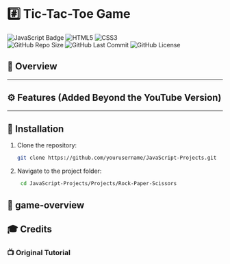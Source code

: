 # #️⃣ Tic-Tac-Toe Game   
![JavaScript Badge](https://img.shields.io/badge/JavaScript-F7DF1E?logo=JavaScript&logoColor=000&style=flat-square)
![HTML5](https://img.shields.io/badge/HTML5-E34F26?logo=html5&logoColor=white)
![CSS3](https://img.shields.io/badge/CSS3-1572B6?logo=css3&logoColor=white)   
![GitHub Repo Size](https://img.shields.io/github/repo-size/pedram-farrokhi/JavaScript-Projects/Tic-Tac-Toe?color=orange)
![GitHub Last Commit](https://img.shields.io/github/last-commit/pedram-farrokhi/JavaScript-Projects?color=blue)
![GitHub License](https://img.shields.io/github/license/pedram-farrokhi/JavaScript-Projects?color=green)  


## 📘 Overview


---

## ⚙️ Features (Added Beyond the YouTube Version)


---

## 🚀 Installation

1. Clone the repository:
   ```bash
   git clone https://github.com/yourusername/JavaScript-Projects.git
2. Navigate to the project folder:
   ```bash
    cd JavaScript-Projects/Projects/Rock-Paper-Scissors

## 📸 game-overview  


## 🎓 Credits

### 📺 Original Tutorial


